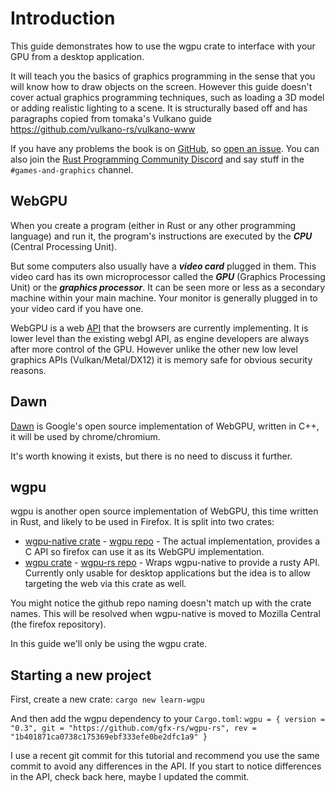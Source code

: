 # Introduction

This guide demonstrates how to use the wgpu crate to interface with your GPU from a desktop application.

It will teach you the basics of graphics programming in the sense that you will know how to draw objects on the screen.
However this guide doesn't cover actual graphics programming techniques, such as loading a 3D model or adding realistic lighting to a scene.
It is structurally based off and has paragraphs copied from tomaka's Vulkano guide https://github.com/vulkano-rs/vulkano-www

If you have any problems the book is on [GitHub](https://github.com/rust-tutorials/learn-wgpu), so
[open an issue](https://github.com/rust-tutorials/learn-wgpu/issues). You can also join the
[Rust Programming Community Discord](https://discordapp.com/invite/aVESxV8) and say stuff in the
`#games-and-graphics` channel.

## WebGPU

When you create a program (either in Rust or any other programming language) and run it, the
program's instructions are executed by the ***CPU*** (Central Processing Unit).

But some computers also usually have a ***video card*** plugged in them. This video card has its
own microprocessor called the ***GPU*** (Graphics Processing Unit) or the ***graphics processor***.
It can be seen more or less as a secondary machine within your main machine. Your monitor is
generally plugged in to your video card if you have one.

WebGPU is a web [API](https://gpuweb.github.io/gpuweb/) that the browsers are currently implementing.
It is lower level than the existing webgl API, as engine developers are always after more control of the GPU.
However unlike the other new low level graphics APIs (Vulkan/Metal/DX12) it is memory safe for obvious security reasons.

## Dawn

[Dawn](https://dawn.googlesource.com/dawn) is Google's open source implementation of WebGPU, written in C++, it will be used by chrome/chromium.

It's worth knowing it exists, but there is no need to discuss it further.

## wgpu

wgpu is another open source implementation of WebGPU, this time written in Rust, and likely to be used in Firefox.
It is split into two crates:
*   [wgpu-native crate](https://crates.io/crates/wgpu-native) - [wgpu repo](https://github.com/gfx-rs/wgpu) - The actual implementation, provides a C API so firefox can use it as its WebGPU implementation.
*   [wgpu crate](https://crates.io/crates/wgpu) - [wgpu-rs repo](https://github.com/gfx-rs/wgpu-rs) - Wraps wgpu-native to provide a rusty API. Currently only usable for desktop applications but the idea is to allow targeting the web via this crate as well.

You might notice the github repo naming doesn't match up with the crate names.
This will be resolved when wgpu-native is moved to Mozilla Central (the firefox repository).

In this guide we'll only be using the wgpu crate.

## Starting a new project

First, create a new crate:
`cargo new learn-wgpu`

And then add the wgpu dependency to your `Cargo.toml`: `wgpu = { version = "0.3", git = "https://github.com/gfx-rs/wgpu-rs", rev = "1b401871ca0738c175369ebf333efe0be2dfc1a9" }`

I use a recent git commit for this tutorial and recommend you use the same commit to avoid any differences in the API.
If you start to notice differences in the API, check back here, maybe I updated the commit.
